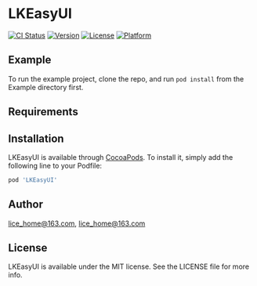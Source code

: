 # LKEasyUI

[![CI Status](https://img.shields.io/travis/lice_home@163.com/LKEasyUI.svg?style=flat)](https://travis-ci.org/lice_home@163.com/LKEasyUI)
[![Version](https://img.shields.io/cocoapods/v/LKEasyUI.svg?style=flat)](https://cocoapods.org/pods/LKEasyUI)
[![License](https://img.shields.io/cocoapods/l/LKEasyUI.svg?style=flat)](https://cocoapods.org/pods/LKEasyUI)
[![Platform](https://img.shields.io/cocoapods/p/LKEasyUI.svg?style=flat)](https://cocoapods.org/pods/LKEasyUI)

## Example

To run the example project, clone the repo, and run `pod install` from the Example directory first.

## Requirements

## Installation

LKEasyUI is available through [CocoaPods](https://cocoapods.org). To install
it, simply add the following line to your Podfile:

```ruby
pod 'LKEasyUI'
```

## Author

lice_home@163.com, lice_home@163.com

## License

LKEasyUI is available under the MIT license. See the LICENSE file for more info.
